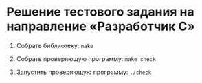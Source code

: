 # Решение тестового задания на направление &laquo;Разработчик C&raquo;

1. Собрать библиотеку: `make`

2. Собрать проверяющую программу: `make check`

3. Запустить проверяющую программу: `./check`